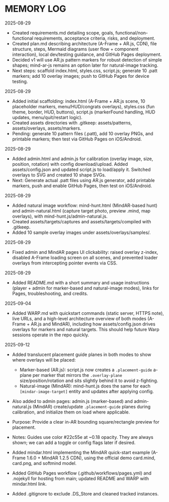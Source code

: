 # MEMORY LOG

2025-08-29
- Created requirements.md detailing scope, goals, functional/non-functional requirements, acceptance criteria, risks, and deployment.
- Created plan.md describing architecture (A-Frame + AR.js, CDN), file structure, steps, Mermaid diagrams (user flow + component interaction), local dev/testing guidance, and GitHub Pages deployment.
- Decided v1 will use AR.js pattern markers for robust detection of simple shapes; mind-ar-js remains an option later for natural-image tracking.
- Next steps: scaffold index.html, styles.css, script.js; generate 10 .patt markers; add 10 overlay images; push to GitHub Pages for device testing.

2025-08-29
- Added initial scaffolding: index.html (A-Frame + AR.js scene, 10 placeholder markers, menu/HUD/congrats overlays), styles.css (fun theme, border, HUD, buttons), script.js (markerFound handling, HUD updates, menu/quit/restart logic).
- Created assets directories with .gitkeep: assets/patterns, assets/overlays, assets/markers.
- Pending: generate 10 pattern files (.patt), add 10 overlay PNGs, and printable markers; then test via GitHub Pages on iOS/Android.

2025-08-29
- Added admin.html and admin.js for calibration (overlay image, size, position, rotation) with config download/upload. Added assets/config.json and updated script.js to load/apply it. Switched overlays to SVG and created 10 shape SVGs.
- Next: Generate actual .patt files using AR.js generator, add printable markers, push and enable GitHub Pages, then test on iOS/Android.

2025-08-29
- Added natural image workflow: mind-hunt.html (MindAR-based hunt) and admin-natural.html (capture target photo, preview .mind, map overlays), with mind-hunt.js/admin-natural.js.
- Created assets/targets/captures and assets/targets/compiled with .gitkeep.
- Added 10 sample overlay images under assets/overlays/samples/.

2025-08-29
- Fixed admin and MindAR pages UI clickability: raised overlay z-index, disabled A-Frame loading screen on all scenes, and prevented loader overlays from intercepting pointer events via CSS.

2025-08-29
- Added README.md with a short summary and usage instructions (player + admin for marker-based and natural-image modes), links for Pages, troubleshooting, and credits.

2025-09-04
- Added WARP.md with quickstart commands (static server, HTTPS note), live URLs, and a high-level architecture overview of both modes (A-Frame + AR.js and MindAR), including how assets/config.json drives overlays for markers and natural targets. This should help future Warp sessions operate in the repo quickly.

2025-09-12
- Added translucent placement guide planes in both modes to show where overlays will be placed:
  - Marker-based (AR.js): script.js now creates a `.placement-guide` a-plane per marker that mirrors the `.overlay-plane` size/position/rotation and sits slightly behind it to avoid z-fighting.
  - Natural-image (MindAR): mind-hunt.js does the same for each `[mindar-image-target]` entity and updates after applying config.
- Also added to admin pages: admin.js (marker-based) and admin-natural.js (MindAR) create/update `.placement-guide` planes during calibration, and initialize them on load where applicable.
- Purpose: Provide a clear in-AR bounding square/rectangle preview for placement.
- Notes: Guides use color #22c55e at ~0.18 opacity. They are always shown; we can add a toggle or config flags later if desired.

- Added mindar.html implementing the MindAR quick-start example (A-Frame 1.6.0 + MindAR 1.2.5 CDN), using the official demo card.mind, card.png, and softmind model.
- Added GitHub Pages workflow (.github/workflows/pages.yml) and .nojekyll for hosting from main; updated README and WARP with mindar.html link.
- Added .gitignore to exclude .DS_Store and cleaned tracked instances.
